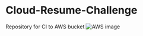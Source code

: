 # Cloud-Resume-Challenge
Repository for CI to AWS bucket
![AWS image](https://cdn.hashnode.com/res/hashnode/image/upload/v1630373945936/Jqe7DAFbu.png?auto=compress,format&format=webp)
